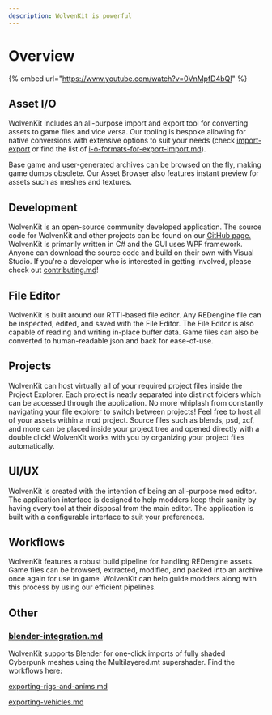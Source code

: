 ```yaml
---
description: WolvenKit is powerful
---
```


# Overview

{% embed url="https://www.youtube.com/watch?v=0VnMpfD4bQI" %}

## Asset I/O

WolvenKit includes an all-purpose import and export tool for converting assets to game files and vice versa. Our tooling is bespoke allowing for native conversions with extensive options to suit your needs (check [import-export](../wolvenkit-app/usage/import-export/ "mention") or find the list of [i-o-formats-for-export-import.md](../wolvenkit-app/usage/import-export/i-o-formats-for-export-import.md "mention")).

Base game and user-generated archives can be browsed on the fly, making game dumps obsolete. Our Asset Browser also features instant preview for assets such as meshes and textures.

## Development

WolvenKit is an open-source community developed application. The source code for WolvenKit and other projects can be found on our [GitHub page.](https://github.com/WolvenKit/) WolvenKit is primarily written in C# and the GUI uses WPF framework. Anyone can download the source code and build on their own with Visual Studio. If you're a developer who is interested in getting involved, please check out [contributing.md](../help/contributing.md "mention")!

## File Editor

WolvenKit is built around our RTTI-based file editor. Any REDengine file can be inspected, edited, and saved with the File Editor. The File Editor is also capable of reading and writing in-place buffer data. Game files can also be converted to human-readable json and back for ease-of-use.

## Projects

WolvenKit can host virtually all of your required project files inside the Project Explorer. Each project is neatly separated into distinct folders which can be accessed through the application. No more whiplash from constantly navigating your file explorer to switch between projects! Feel free to host all of your assets within a mod project. Source files such as blends, psd, xcf, and more can be placed inside your project tree and opened directly with a double click! WolvenKit works with you by organizing your project files automatically.

## UI/UX

WolvenKit is created with the intention of being an all-purpose mod editor. The application interface is designed to help modders keep their sanity by having every tool at their disposal from the main editor. The application is built with a configurable interface to suit your preferences.

## Workflows

WolvenKit features a robust build pipeline for handling REDengine assets. Game files can be browsed, extracted, modified, and packed into an archive once again for use in game. WolvenKit can help guide modders along with this process by using our efficient pipelines.

## Other

### [blender-integration.md](../wolvenkit-app/usage/blender-integration.md "mention")

WolvenKit supports Blender for one-click imports of fully shaded Cyberpunk meshes using the Multilayered.mt supershader. Find the workflows here:&#x20;

&#x20;[exporting-rigs-and-anims.md](../guides/modding-community/exporting-to-blender/exporting-rigs-and-anims.md "mention")

&#x20;[exporting-vehicles.md](../modding-community/exporting-vehicles.md "mention")
